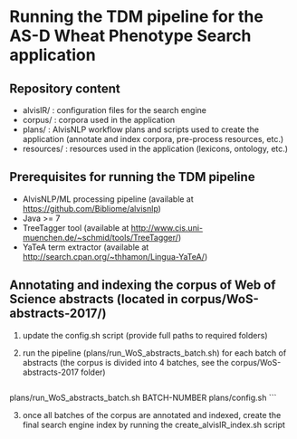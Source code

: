 # Running the TDM pipeline for the AS-D Wheat Phenotype Search application

## Repository content

- alvisIR/ : configuration files for the search engine
- corpus/ : corpora used in the application
- plans/ : AlvisNLP workflow plans and scripts used to create the application (annotate and index corpora, pre-process resources, etc.)
- resources/ : resources used in the application (lexicons, ontology, etc.)

## Prerequisites for running the TDM pipeline

- AlvisNLP/ML processing pipeline (available at https://github.com/Bibliome/alvisnlp)
- Java >= 7
- TreeTagger tool (available at http://www.cis.uni-muenchen.de/~schmid/tools/TreeTagger/)
- YaTeA term extractor (available at http://search.cpan.org/~thhamon/Lingua-YaTeA/)

## Annotating and indexing the corpus of Web of Science abstracts (located in corpus/WoS-abstracts-2017/)

1. update the config.sh script (provide full paths to required folders)
2. run the pipeline (plans/run_WoS_abstracts_batch.sh) for each batch of abstracts (the corpus is divided into 4 batches, see the corpus/WoS-abstracts-2017 folder)

     ```
  plans/run_WoS_abstracts_batch.sh BATCH-NUMBER plans/config.sh
    ```
  
3. once all batches of the corpus are annotated and indexed, create the final search engine index by running the create_alvisIR_index.sh script



